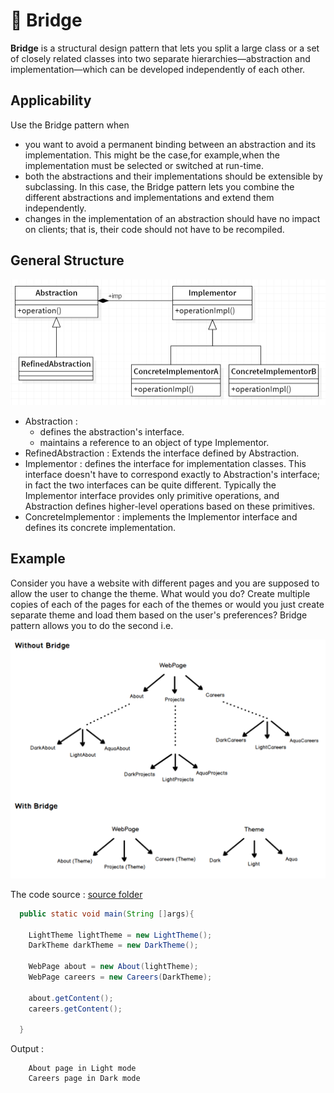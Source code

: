 # 🌉 Bridge

<b>Bridge</b> is a structural design pattern that lets you split a large class or a set of closely related classes into two separate hierarchies—abstraction and implementation—which can be developed independently of each other.

## Applicability

Use the Bridge pattern when

- you want to avoid a permanent binding between an abstraction and its implementation. This might be the case,for example,when the implementation
  must be selected or switched at run-time.
- both the abstractions and their implementations should be extensible by
  subclassing. In this case, the Bridge pattern lets you combine the different
  abstractions and implementations and extend them independently.
- changes in the implementation of an abstraction should have no impact on
  clients; that is, their code should not have to be recompiled.

## General Structure

<p align="center">
  <img src="../../images/bridge.png" width="700" />
</p>

- Abstraction :
  - defines the abstraction's interface.
  - maintains a reference to an object of type Implementor.
- RefinedAbstraction : Extends the interface defined by Abstraction.
- Implementor : defines the interface for implementation classes. This interface doesn't
  have to correspond exactly to Abstraction's interface; in fact the two interfaces can be quite different. Typically the Implementor interface provides
  only primitive operations, and Abstraction defines higher-level operations
  based on these primitives.
- Concretelmplementor : implements the Implementor interface and defines its concrete implementation.

## Example

Consider you have a website with different pages and you are supposed to allow the user to change the theme. What would you do? Create multiple copies of each of the pages for each of the themes or would you just create separate theme and load them based on the user's preferences? Bridge pattern allows you to do the second i.e.

<p align="center">
  <img src="../../images/bridge-schema.png" width="700" />
</p>

The code source : [source folder](./src)

```Java
  public static void main(String []args){

    LightTheme lightTheme = new LightTheme();
    DarkTheme darkTheme = new DarkTheme();

    WebPage about = new About(lightTheme);
    WebPage careers = new Careers(DarkTheme);

    about.getContent();
    careers.getContent();

  }

```

Output :

```
    About page in Light mode
    Careers page in Dark mode
```
